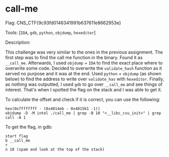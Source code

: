 # call-me

Flag: CNS_CTF{9c93fd0146341991b637611e8662953e}

Tools: [`IDA`, `gdb`, `python`, `objdump`, `hexeditor`]

Description:

This challenge was very similar to the ones in the previous assignment.
The first step was to find the call me function in the binary. Found it as `__call_me`.
Afterwards, I used `objdump` + `IDA` to find the exact place where to overwrite some code.
Decided to overwrite the `validate_hash` function as it served no purpose and it was at the end.
Used `python` + `objdump` (as shown below) to find the address to write over `validate_has` with `hexeditor`.
Finally, as nothing was outputted, I used `gdb` to go over `__call_me` and see things of interest.
That's when I spotted the flag on the stack and I was able to get it.

To calculate the offset and check if it is correct, you can use the following:
```
hex(0xffffffff - (0x4014eb - 0x401561 -1))
objdump -D -M intel ./call_me | grep -B 10 "<__libc_csu_init>" | grep call -A 1
```

To get the flag, in gdb:
```
start flag
b __call_me
r
n 10 (spam and look at the top of the stack)
```